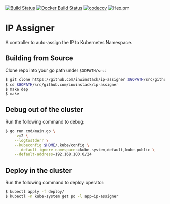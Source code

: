 [![Build Status](https://travis-ci.org/inwinstack/ip-assigner.svg?branch=master)](https://travis-ci.org/inwinstack/ip-assigner) [![Docker Build Status](https://img.shields.io/docker/build/inwinstack/ip-assigner.svg)](https://hub.docker.com/r/inwinstack/ip-assigner/) [![codecov](https://codecov.io/gh/inwinstack/ip-assigner/branch/master/graph/badge.svg)](https://codecov.io/gh/inwinstack/ip-assigner) ![Hex.pm](https://img.shields.io/hexpm/l/plug.svg)

# IP Assigner
A controller to auto-assign the IP to Kubernetes Namespace.

## Building from Source
Clone repo into your go path under `$GOPATH/src`:
```sh
$ git clone https://github.com/inwinstack/ip-assigner $GOPATH/src/github.com/inwinstack/ip-assigner
$ cd $GOPATH/src/github.com/inwinstack/ip-assigner
$ make dep
$ make
```

## Debug out of the cluster
Run the following command to debug:
```sh
$ go run cmd/main.go \
    -v=2 \
    --logtostderr \
    --kubeconfig $HOME/.kube/config \
    ---default-ignore-namespaces=kube-system,default,kube-public \
    --default-address=192.168.100.0/24 
```

## Deploy in the cluster
Run the following command to deploy operator:
```sh
$ kubectl apply -f deploy/
$ kubectl -n kube-system get po -l app=ip-assigner
```